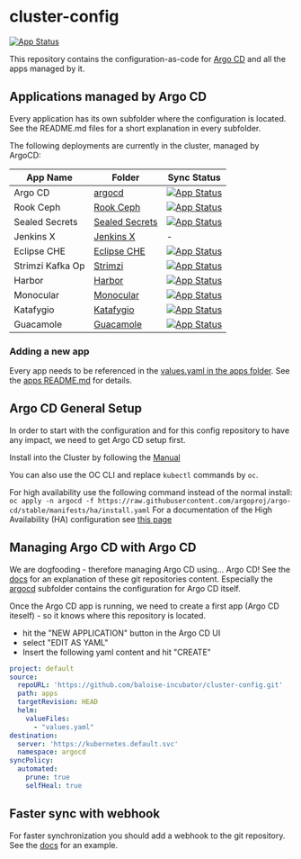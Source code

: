 # cluster-config

[![App Status](https://argocd.baloise.dev/api/badge?name=apps)](https://argocd.baloise.dev/applications/apps)

This repository contains the configuration-as-code for [Argo CD](https://argoproj.github.io/argo-cd/) and all the apps managed by it.


## Applications managed by Argo CD
Every application has its own subfolder where the configuration is located. See the README.md files for a short explanation in every subfolder.

The following deployments are currently in the cluster, managed by ArgoCD:

| App Name          | Folder                         | Sync Status                         |
| ----------------- | ------------------------------ | ------------------------------------| 
| Argo CD           |[argocd](argocd)                |[![App Status](https://argocd.baloise.dev/api/badge?name=argocd)](https://argocd.baloise.dev/applications/argocd)                 |
| Rook Ceph         |[Rook Ceph](rook-ceph)          |[![App Status](https://argocd.baloise.dev/api/badge?name=rook-ceph)](https://argocd.baloise.dev/applications/rook-ceph)           |
| Sealed Secrets    |[Sealed Secrets](sealed-secrets)|[![App Status](https://argocd.baloise.dev/api/badge?name=sealed-secrets)](https://argocd.baloise.dev/applications/sealed-secrets) |
| Jenkins X         |[Jenkins X](jenkins-x)          |- |                                  
| Eclipse CHE       |[Eclipse CHE](eclipse-che)      |[![App Status](https://argocd.baloise.dev/api/badge?name=eclipse-che)](https://argocd.baloise.dev/applications/eclipse-che)|
| Strimzi Kafka Op  |[Strimzi](strimzi)              |[![App Status](https://argocd.baloise.dev/api/badge?name=strimzi)](https://argocd.baloise.dev/applications/strimzi)|
| Harbor            |[Harbor](harbor)                |[![App Status](https://argocd.baloise.dev/api/badge?name=harbor)](https://argocd.baloise.dev/applications/harbor)|
| Monocular         |[Monocular](monocular)          |[![App Status](https://argocd.baloise.dev/api/badge?name=monocular)](https://argocd.baloise.dev/applications/monocular)|
| Katafygio         |[Katafygio](katafygio)          |[![App Status](https://argocd.baloise.dev/api/badge?name=katafygio)](https://argocd.baloise.dev/applications/katafygio)|
| Guacamole         |[Guacamole](guacamole)          |[![App Status](https://argocd.baloise.dev/api/badge?name=guacamole)](https://argocd.baloise.dev/applications/guacamole)|
  
### Adding a new app
Every app needs to be referenced in the [values.yaml in the apps folder](apps/values.yaml).
See the [apps README.md](apps/README.md) for details.


## Argo CD General Setup
In order to start with the configuration and for this config repository to have any impact, we need to get Argo CD setup first.

Install into the Cluster by following the [Manual](https://argoproj.github.io/argo-cd/getting_started/#1-install-argo-cd)

You can also use the OC CLI and replace `kubectl` commands by `oc`.

For high availability use the following command instead of the normal install: 
`oc apply -n argocd -f https://raw.githubusercontent.com/argoproj/argo-cd/stable/manifests/ha/install.yaml`
For a documentation of the High Availability (HA) configuration see [this page](https://argoproj.github.io/argo-cd/operator-manual/high_availability/)

## Managing Argo CD with Argo CD
We are dogfooding - therefore managing Argo CD using... Argo CD! 
See the [docs](https://argoproj.github.io/argo-cd/operator-manual/declarative-setup/#manage-argo-cd-using-argo-cd) for an explanation of these git repositories content.
Especially the [argocd](argocd) subfolder contains the configuration for Argo CD itself.

Once the Argo CD app is running, we need to create a first app (Argo CD iteself) - so it knows where this repository is located.

- hit the "NEW APPLICATION" button in the Argo CD UI
- select "EDIT AS YAML"
- Insert the following yaml content and hit "CREATE"

```yaml
project: default
source:
  repoURL: 'https://github.com/baloise-incubator/cluster-config.git'
  path: apps
  targetRevision: HEAD
  helm:
    valueFiles:
      - "values.yaml"
destination:
  server: 'https://kubernetes.default.svc'
  namespace: argocd
syncPolicy:
  automated:
    prune: true
    selfHeal: true
```

## Faster sync with webhook

For faster synchronization you should add a webhook to the git repository. See the [docs](https://argoproj.github.io/argo-cd/operator-manual/webhook/) for an example.


